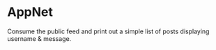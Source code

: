# AppNet

Consume the public feed and print out a simple list of posts
displaying username & message.
